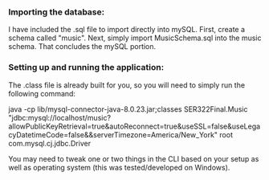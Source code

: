 ### Importing the database:

I have included the .sql file to import directly into mySQL. First, create a schema called "music".
Next, simply import MusicSchema.sql into the music schema. That concludes the mySQL portion.

### Setting up and running the application:

The .class file is already built for you, so you will need to simply run the following command:

java -cp lib/mysql-connector-java-8.0.23.jar;classes SER322Final.Music "jdbc:mysql://localhost/music?allowPublicKeyRetrieval=true&autoReconnect=true&useSSL=false&useLegacyDatetimeCode=false&&serverTimezone=America/New_York" root <INSERT PASSWORD HERE> com.mysql.cj.jdbc.Driver

You may need to tweak one or two things in the CLI based on your setup as well as operating
system (this was tested/developed on Windows).